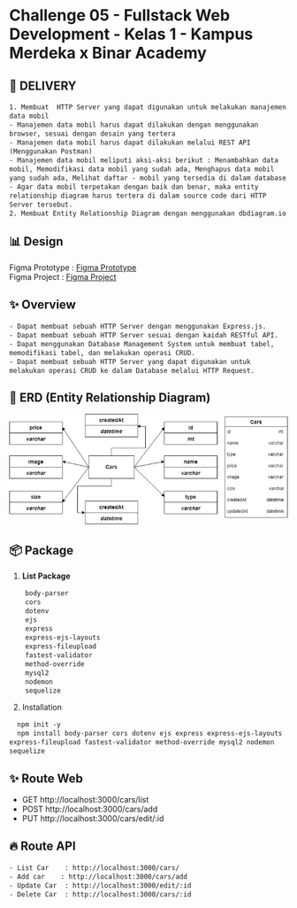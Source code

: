# Challenge 05 - Fullstack Web Development - Kelas 1 - Kampus Merdeka x Binar Academy

## 🚚 DELIVERY

```
1. Membuat  HTTP Server yang dapat digunakan untuk melakukan manajemen data mobil
- Manajemen data mobil harus dapat dilakukan dengan menggunakan browser, sesuai dengan desain yang tertera
- Manajemen data mobil harus dapat dilakukan melalui REST API (Menggunakan Postman)
- Manajemen data mobil meliputi aksi-aksi berikut : Menambahkan data mobil, Memodifikasi data mobil yang sudah ada, Menghapus data mobil yang sudah ada, Melihat daftar - mobil yang tersedia di dalam database
- Agar data mobil terpetakan dengan baik dan benar, maka entity relationship diagram harus tertera di dalam source code dari HTTP Server tersebut.
2. Membuat Entity Relationship Diagram dengan menggunakan dbdiagram.io
```

## 📊 Design

Figma Prototype : [Figma Prototype](https://www.figma.com/proto/H6xTtBW9Kzlf09nYnitvbH/BCR---Car-Management-Dashboard?node-id=18344%3A7128&scaling=scale-down-width&page-id=18343%3A5831&starting-point-node-id=18344%3A7128&hide-ui=1)<br>
Figma Project : [Figma Project](https://www.figma.com/file/H6xTtBW9Kzlf09nYnitvbH/BCR---Car-Management-Dashboard?node-id=18344%3A7128)

## ✨ Overview

```
- Dapat membuat sebuah HTTP Server dengan menggunakan Express.js.
- Dapat membuat sebuah HTTP Server sesuai dengan kaidah RESTful API.
- Dapat menggunakan Database Management System untuk membuat tabel, memodifikasi tabel, dan melakukan operasi CRUD.
- Dapat membuat sebuah HTTP Server yang dapat digunakan untuk melakukan operasi CRUD ke dalam Database melalui HTTP Request.
```

## 🔎 ERD (Entity Relationship Diagram)

![image](/public/images/ERD.jpg)

## 📦 Package

1. **List Package**

```
    body-parser
    cors
    dotenv
    ejs
    express
    express-ejs-layouts
    express-fileupload
    fastest-validator
    method-override
    mysql2
    nodemon
    sequelize
```

2. Installation

```
  npm init -y
  npm install body-parser cors dotenv ejs express express-ejs-layouts express-fileupload fastest-validator method-override mysql2 nodemon sequelize
```

## ✨ Route Web

- GET http://localhost:3000/cars/list
- POST http://localhost:3000/cars/add
- PUT http://localhost:3000/cars/edit/:id

## 🔥 Route API

```
- List Car    : http://localhost:3000/cars/
- Add car    : http://localhost:3000/cars/add
- Update Car  : http://localhost:3000/edit/:id
- Delete Car  : http://localhost:3000/cars/:id
```
